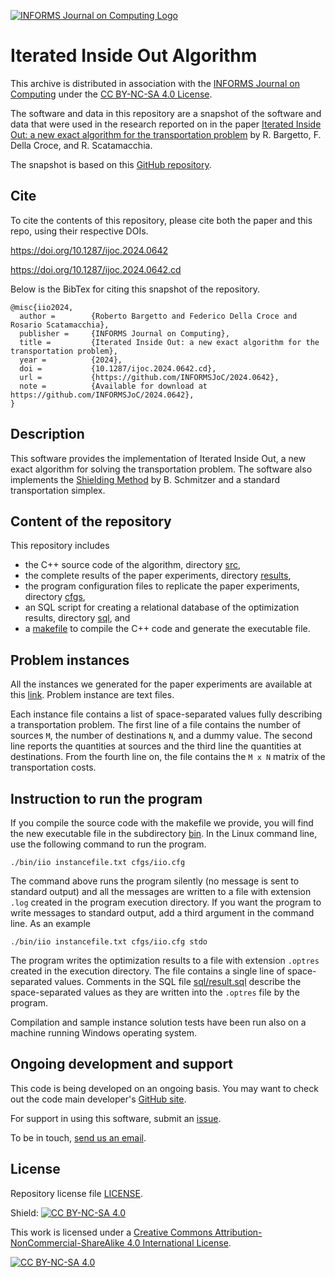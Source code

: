 [![INFORMS Journal on Computing Logo](https://INFORMSJoC.github.io/logos/INFORMS_Journal_on_Computing_Header.jpg)](https://pubsonline.informs.org/journal/ijoc)


# Iterated Inside Out Algorithm

This archive is distributed in association with the [INFORMS Journal on
Computing](https://pubsonline.informs.org/journal/ijoc) under the [CC BY-NC-SA 4.0 License](LICENSE).

The software and data in this repository are a snapshot of the software and data
that were used in the research reported on in the paper [Iterated Inside Out: a new exact algorithm for the transportation problem](https://doi.org/10.1287/ijoc.2024.0642) by R. Bargetto, F. Della Croce, and R. Scatamacchia.

The snapshot is based on this [GitHub repository](https://github.com/robertobarg/IteratedInsideOut).


## Cite
To cite the contents of this repository, please cite both the paper and this repo, using their respective DOIs.

https://doi.org/10.1287/ijoc.2024.0642

https://doi.org/10.1287/ijoc.2024.0642.cd

Below is the BibTex for citing this snapshot of the repository.

```
@misc{iio2024,
  author =        {Roberto Bargetto and Federico Della Croce and Rosario Scatamacchia},
  publisher =     {INFORMS Journal on Computing},
  title =         {Iterated Inside Out: a new exact algorithm for the transportation problem},
  year =          {2024},
  doi =           {10.1287/ijoc.2024.0642.cd},
  url =           {https://github.com/INFORMSJoC/2024.0642},
  note =          {Available for download at https://github.com/INFORMSJoC/2024.0642},
}
```

## Description
This software provides the implementation of Iterated Inside Out, a new exact algorithm for solving the transportation problem.
The software also implements the [Shielding Method](https://doi.org/10.1007/s10851-016-0653-9) by B. Schmitzer and a standard transportation simplex.


## Content of the repository
This repository includes

* the C++ source code of the algorithm, directory [src](src/),
* the complete results of the paper experiments, directory [results](results/),
* the program configuration files to replicate the paper experiments, directory [cfgs](cfgs/),
* an SQL script for creating a relational database of the optimization results, directory [sql](sql/), and
* a [makefile](Makefile) to compile the C++ code and generate the executable file.


## Problem instances
All the instances we generated for the paper experiments are available at this [link](https://www.dropbox.com/scl/fo/e9y2yb1h09r7ygv32luia/ACa-Lhzjmpti8UIAwbSrj3c?rlkey=d3t016b3jagfmazv1ij6zo05e&st=o4vb12o3&dl=0).
Problem instance are text files.

Each instance file contains a list of space-separated values fully describing a transportation problem.
The first line of a file contains the number of sources `M`, the number of destinations `N`, and a dummy value.
The second line reports the quantities at sources and the third line the quantities at destinations.
From the fourth line on, the file contains the `M x N` matrix of the transportation costs.


## Instruction to run the program
If you compile the source code with the makefile we provide, you will find the new executable file in the subdirectory [bin](bin/).
In the Linux command line, use the following command to run the program.
```
./bin/iio instancefile.txt cfgs/iio.cfg

```
The command above runs the program silently (no message is sent to standard output) and all the messages are written to a file with extension `.log` created in the program execution directory.
If you want the program to write messages to standard output, add a third argument in the command line.
As an example
```
./bin/iio instancefile.txt cfgs/iio.cfg stdo

```

The program writes the optimization results to a file with extension `.optres` created in the execution directory.
The file contains a single line of space-separated values.
Comments in the SQL file [sql/result.sql](sql/result.sql) describe the space-separated values as they are written into the `.optres` file by the program.

Compilation and sample instance solution tests have been run also on a machine running Windows operating system.


## Ongoing development and support
This code is being developed on an ongoing basis.
You may want to check out the code main developer's [GitHub site](https://github.com/robertobarg).

For support in using this software, submit an
[issue](https://github.com/robertobarg/IteratedInsideOut/issues/new).

To be in touch, [send us an email](mailto:roberto.bargetto@polito.it;federico.dellacroce@polito.it;rosario.scatamacchia@polito.it?cc=roberto.bargetto@gmail.com&subject=IIO%20Repo%20-%20Question).


## License
Repository license file [LICENSE](LICENSE).

Shield: [![CC BY-NC-SA 4.0][cc-by-nc-sa-shield]][cc-by-nc-sa]

This work is licensed under a
[Creative Commons Attribution-NonCommercial-ShareAlike 4.0 International License][cc-by-nc-sa].

[![CC BY-NC-SA 4.0][cc-by-nc-sa-image]][cc-by-nc-sa]

[cc-by-nc-sa]: http://creativecommons.org/licenses/by-nc-sa/4.0/
[cc-by-nc-sa-image]: https://licensebuttons.net/l/by-nc-sa/4.0/88x31.png
[cc-by-nc-sa-shield]: https://img.shields.io/badge/License-CC%20BY--NC--SA%204.0-lightgrey.svg
